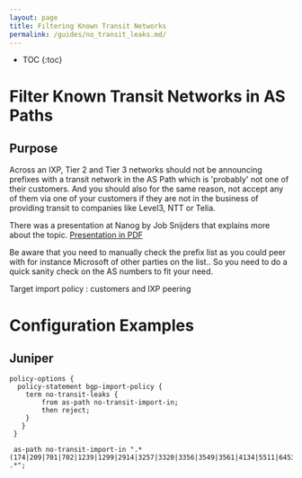 ```yaml
---
layout: page
title: Filtering Known Transit Networks
permalink: /guides/no_transit_leaks.md/
---
```


* TOC
{:toc}

# Filter Known Transit Networks in AS Paths

## Purpose

Across an IXP, Tier 2 and Tier 3 networks should not be announcing prefixes with a transit network in the AS Path which is 'probably' not one of their customers. And you should also for the same reason, not accept any of them via one of your customers if they are not in the business of providing transit to companies like Level3, NTT or Telia.

There was a presentation at Nanog by Job Snijders that explains more about the topic. [Presentation in PDF](https://www.nanog.org/sites/default/files/Snijders_Everyday_Practical_Bgp.pdf)

Be aware that you need to manually check the prefix list as you could peer with for instance Microsoft of other parties on the list..
So you need to do a quick sanity check on the AS numbers to fit your need.  

Target import policy :  customers and IXP peering

# Configuration Examples

## Juniper

```
policy-options {
  policy-statement bgp-import-policy {
    term no-transit-leaks {
        from as-path no-transit-import-in;
        then reject;
    }
   }
 }

 as-path no-transit-import-in ".* (174|209|701|702|1239|1299|2914|3257|3320|3356|3549|3561|4134|5511|6453|6461|6762|7018) .*";
```
